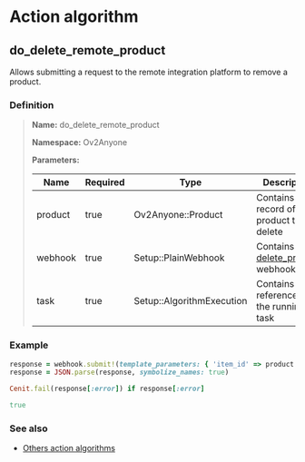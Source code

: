 # Action algorithm

## do_delete_remote_product

Allows submitting a request to the remote integration platform to remove a product.
    
### Definition

> **Name:** do_delete_remote_product
> 
> **Namespace:** Ov2Anyone
>
> **Parameters:**
> 
> | Name | Required | Type | Description |
> | ---- | -------- | ---- | ----------- |
> | product | true | Ov2Anyone::Product | Contains the record of product to be delete |
> | webhook | true | Setup::PlainWebhook | Contains the [delete_product](../webhooks/overview?id=delete_product) webhook |
> | task | true | Setup::AlgorithmExecution | Contains a reference to the running task |

### Example
```ruby
response = webhook.submit!(template_parameters: { 'item_id' => product.remote_product_id })
response = JSON.parse(response, symbolize_names: true)

Cenit.fail(response[:error]) if response[:error]

true
```

### See also
* [Others action algorithms](overview?id=do_delete_remote_product)